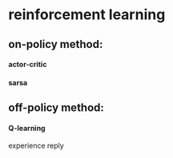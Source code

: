# reinforcement learning  
## on-policy method:  
#### actor-critic  
#### sarsa  
## off-policy method:  
#### Q-learning  
experience reply  
